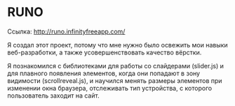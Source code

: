 # RUNO
Ссылка: http://runo.infinityfreeapp.com/

Я создал этот проект, потому что мне нужно было освежить мои навыки веб-разработки, а также усовершенствовать качество вёрстки.

Я познакомился с библиотеками для работы со слайдерами (slider.js) и для плавного появления элементов, когда они попадают в зону видимости (scrollreveal.js), и научился менять размеры элементов при изменении окна браузера, отслеживать тип устройства, с которого пользователь заходит на сайт.

